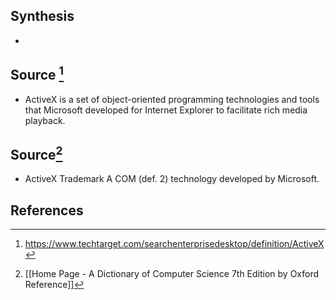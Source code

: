 ## Synthesis
- 
## Source [^1]
- ActiveX is a set of object-oriented programming technologies and tools that Microsoft developed for Internet Explorer to facilitate rich media playback.

## Source[^2]
- ActiveX Trademark A COM (def. 2) technology developed by Microsoft.
## References

[^1]: https://www.techtarget.com/searchenterprisedesktop/definition/ActiveX
[^2]: [[Home Page - A Dictionary of Computer Science 7th Edition by Oxford Reference]]